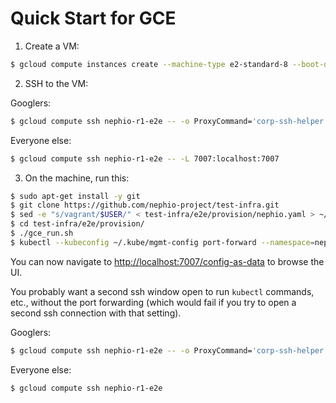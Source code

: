 # Quick Start for GCE

1. Create a VM:

```bash
$ gcloud compute instances create --machine-type e2-standard-8 --boot-disk-size 50GB nephio-r1-e2e
```

2. SSH to the VM:

Googlers:
```bash
$ gcloud compute ssh nephio-r1-e2e -- -o ProxyCommand='corp-ssh-helper %h %p' -L 7007:localhost:7007
```

Everyone else:
```bash
$ gcloud compute ssh nephio-r1-e2e -- -L 7007:localhost:7007
```

3. On the machine, run this:

```bash
$ sudo apt-get install -y git
$ git clone https://github.com/nephio-project/test-infra.git
$ sed -e "s/vagrant/$USER/" < test-infra/e2e/provision/nephio.yaml > ~/nephio.yaml
$ cd test-infra/e2e/provision/
$ ./gce_run.sh
$ kubectl --kubeconfig ~/.kube/mgmt-config port-forward --namespace=nephio-webui svc/nephio-webui 7007
```

You can now navigate to
[http://localhost:7007/config-as-data](http://localhost:7007/config-as-data) to
browse the UI.

You probably want a second ssh window open to run `kubectl` commands, etc.,
without the port forwarding (which would fail if you try to open a second ssh
connection with that setting).

Googlers:
```bash
$ gcloud compute ssh nephio-r1-e2e -- -o ProxyCommand='corp-ssh-helper %h %p'
```

Everyone else:
```bash
$ gcloud compute ssh nephio-r1-e2e
```

